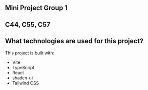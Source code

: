 ## Mini Project Group 1
## C44, C55, C57
## What technologies are used for this project?

This project is built with:

- Vite
- TypeScript
- React
- shadcn-ui
- Tailwind CSS
